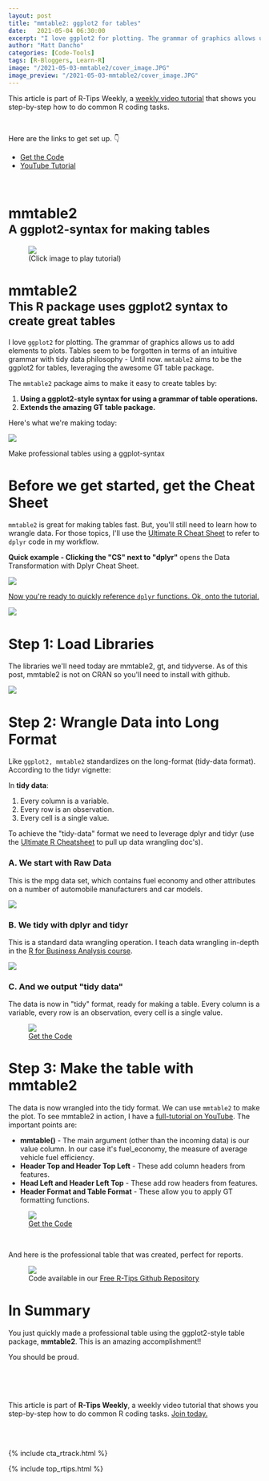 ```yaml
---
layout: post
title: "mmtable2: ggplot2 for tables"
date:   2021-05-04 06:30:00
excerpt: "I love ggplot2 for plotting. The grammar of graphics allows us to add elements to plots. Tables seem to be forgotten in terms of an intuitive grammar with tidy data philosophy - Until now."
author: "Matt Dancho"
categories: [Code-Tools]
tags: [R-Bloggers, Learn-R]
image: "/2021-05-03-mmtable2/cover_image.JPG"
image_preview: "/2021-05-03-mmtable2/cover_image.JPG"
---
```


This article is part of R-Tips Weekly, a <a href="https://mailchi.mp/business-science/r-tips-newsletter">weekly video tutorial</a> that shows you step-by-step how to do common R coding tasks.

<br/>

<p>Here are the links to get set up. 👇</p>

<ul>
    <li><a href="https://mailchi.mp/business-science/r-tips-newsletter">Get the Code</a></li>
    <li><a href="https://youtu.be/6FvStEghDdg">YouTube Tutorial</a></li> 
</ul>

<br/>

<h1>mmtable2<br>
<small>A ggplot2-syntax for making tables</small></h1>

<figure class="text-center">
    <a href="https://youtu.be/6FvStEghDdg">
    <img src="/assets/2021-05-03-mmtable2/video.jpg" style='max-width:100%;'></a>
  <figcaption>(Click image to play tutorial)</figcaption>
</figure>



<h1>mmtable2<br>
<small>This R package uses <strong>ggplot2 syntax</strong> to create great tables</small></h1>

<p>I love <code>ggplot2</code> for plotting. The grammar of graphics allows us to add elements to plots. Tables seem to be forgotten in terms of an intuitive grammar with tidy data philosophy - Until now. <code>mmtable2</code> aims to be the ggplot2 for tables, leveraging the awesome GT table package.</p>

<p>The <code>mmtable2</code> package aims to make it easy to create tables by:</p>

<ol>
    <li><strong>Using a ggplot2-style syntax for using a grammar of table operations.</strong></li>
    <li><strong>Extends the amazing GT table package.</strong></li>
</ol>

<p>Here's what we're making today:</p>

<img src="/assets/2021-05-03-mmtable2/project.jpg" style='max-width:100%;'>

<p>Make professional tables using a ggplot-syntax</p>

<h1>Before we get started, get the Cheat Sheet</h1>

<p><code>mmtable2</code> is great for making tables fast. But, you'll still need to learn how to wrangle data. For those topics, I'll use the <a href="https://www.business-science.io/r-cheatsheet.html" style='max-width:100%;'> Ultimate R Cheat Sheet</a> to refer to <code>dplyr</code> code in my workflow.</p>

<p><strong>Quick example - Clicking the "CS" next to "dplyr"</strong> opens the Data Transformation with Dplyr Cheat Sheet.</p>

<a href="https://www.business-science.io/r-cheatsheet.html"> <img src="/assets/2021-05-03-mmtable2/workflow.jpg" style='max-width:100%;'>

<p>Now you're ready to quickly reference <code>dplyr</code> functions.  Ok, onto the tutorial. </p>

<a href="https://www.business-science.io/r-cheatsheet.html"> <img src="/assets/2021-05-03-mmtable2/cheatsheet.jpg" style='max-width:100%;'></a>

<h1>Step 1: Load Libraries</h1>

<p>The libraries we'll need today are mmtable2, gt, and tidyverse. As of this post, mmtable2 is not on CRAN so you'll need to install with github. </p>

<img src="/assets/2021-05-03-mmtable2/libraries.jpg" style='max-width:100%;'>

<h1>Step 2: Wrangle Data into Long Format</h1>

<p>Like <code>ggplot2, mmtable2</code> standardizes on the long-format (tidy-data format). According to the tidyr vignette: </p>

<p>In <strong>tidy data</strong>:</p>

<ol>
    <li>Every column is a variable.</li>
    <li>Every row is an observation.</li>
    <li>Every cell is a single value.</li>
</ol>

<p>To achieve the "tidy-data" format we need to leverage dplyr and tidyr (use the <a href="https://www.business-science.io/r-cheatsheet.html"> Ultimate R Cheatsheet</a> to pull up data wrangling doc's). </p>

<h3>A. We start with Raw Data</h3>

<p>This is the mpg data set, which contains fuel economy and other attributes on a number of automobile manufacturers and car models. </p>

<img src="/assets/2021-05-03-mmtable2/raw_data.jpg" style='max-width:100%;'>

<h3>B. We tidy with dplyr and tidyr</h3>

<p>This is a standard data wrangling operation. I teach data wrangling in-depth in the <a href="https://university.business-science.io/p/ds4b-101-r-business-analysis-r">R for Business Analysis course</a>.  </p>

<img src="/assets/2021-05-03-mmtable2/tidy_data.jpg" style='max-width:100%;'>

<h3>C. And we output "tidy data"</h3>

<p>The data is now in "tidy" format, ready for making a table. Every column is a variable, every row is an observation, every cell is a single value.</p>

<figure class="text-center">
    <img src="/assets/2021-05-03-mmtable2/data_wrangled.jpg" style='max-width:100%;'>
  <figcaption><a href="https://github.com/business-science/free_r_tips"> Get the Code</a></figcaption>
</figure>

<h1>Step 3: Make the table with mmtable2</h1>

<p>The data is now wrangled into the tidy format. We can use <code>mmtable2</code> to make the plot.  To see mmtable2 in action, I have a <a href="https://youtu.be/6FvStEghDdg">full-tutorial on YouTube</a>. The important points are:</p>

<ul>
    <li><strong>mmtable()</strong> - The main argument (other than the incoming data) is our value column. In our case it's fuel_economy, the measure of average vehicle fuel efficiency. </li>
    <li><strong>Header Top and Header Top Left</strong> - These add column headers from features.</li>
    <li><strong>Head Left and Header Left Top</strong> - These add row headers from features.</li>
    <li><strong>Header Format and Table Format</strong> - These allow you to apply GT formatting functions.</li>
</ul>

<figure class="text-center">
    <img src="/assets/2021-05-03-mmtable2/table_main.jpg" style='max-width:100%;'>
  <figcaption><a href="https://github.com/business-science/free_r_tips"> Get the Code</a></figcaption>
</figure>
<br>
<p>And here is the professional table that was created, perfect for reports.</p>

<figure class="text-center">
    <img src="/assets/2021-05-03-mmtable2/final.jpg" style='max-width:100%;'>
  <figcaption>Code available in our <a href="https://github.com/business-science/free_r_tips"> Free R-Tips Github Repository</a></figcaption>
</figure>

<h1>In Summary</h1>

<p>You just quickly made a professional table using the ggplot2-style table package, <strong>mmtable2</strong>. This is an amazing accomplishment!! </p>

<p>You should be proud.</p>
<br>
<br>
<br>
<p>This article is part of <strong>R-Tips Weekly</strong>, a weekly video tutorial that shows you step-by-step how to do common R coding tasks. <a href="https://mailchi.mp/business-science/r-tips-newsletter">Join today.</a></p> 

<!-- This is markdown code. It wont look formatted in your browser, 
    but will be fine when published. to the website -->

<br><br>

{% include cta_rtrack.html %}

{% include top_rtips.html %}


